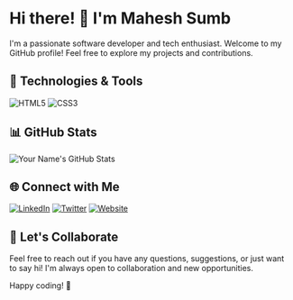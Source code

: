 # Hi there! 👋 I'm Mahesh Sumb

I'm a passionate software developer and tech enthusiast. Welcome to my GitHub profile! Feel free to explore my projects and contributions.

## 🔧 Technologies & Tools

![HTML5](https://img.shields.io/badge/HTML5-E34F26?style=flat&logo=html5&logoColor=white)
![CSS3](https://img.shields.io/badge/CSS3-1572B6?style=flat&logo=css3&logoColor=white)

## 📊 GitHub Stats

![Your Name's GitHub Stats](https://github-readme-stats.vercel.app/api?username=Maheshsumb&show_icons=true&count_private=true&hide=stars&theme=radical)

## 🌐 Connect with Me

[![LinkedIn](https://img.shields.io/badge/LinkedIn-0077B5?style=flat&logo=linkedin&logoColor=white)](https://www.linkedin.com/in/mahesh-sumb)
[![Twitter](https://img.shields.io/badge/Twitter-1DA1F2?style=flat&logo=twitter&logoColor=white)](https://twitter.com/MaheshSumb25275)
[![Website](https://img.shields.io/badge/Portfolio-000?style=flat&logo=react&logoColor=white)](https://yourportfolio.com)

## 🤝 Let's Collaborate

Feel free to reach out if you have any questions, suggestions, or just want to say hi! I'm always open to collaboration and new opportunities.

Happy coding! 🚀
